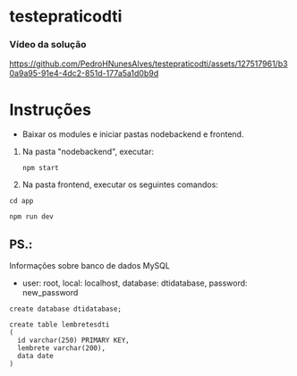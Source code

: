 # testepraticodti

### Vídeo da solução
https://github.com/PedroHNunesAlves/testepraticodti/assets/127517961/b30a9a95-91e4-4dc2-851d-177a5a1d0b9d



# Instruções

- Baixar os modules e iniciar pastas nodebackend e frontend. 

1. Na pasta "nodebackend", executar:
   ```
   npm start
   ```

2. Na pasta frontend, executar os seguintes comandos:
  ```
  cd app
  ```
  ```
  npm run dev
  ```
   
## PS.:
  Informações sobre banco de dados MySQL 
  - user: root, local: localhost, database: dtidatabase, password: new_password

  ```
  create database dtidatabase;
  ```

  ```
  create table lembretesdti
  (
    id varchar(250) PRIMARY KEY,
    lembrete varchar(200),
    data date
  )
  ```


  


   

